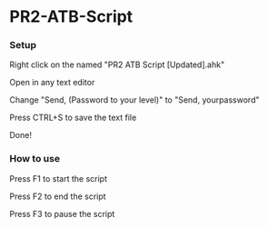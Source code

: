 # PR2-ATB-Script

### Setup
Right click on the named "PR2 ATB Script [Updated].ahk"

Open in any text editor

Change "Send, (Password to your level)" to "Send, yourpassword"

Press CTRL+S to save the text file

Done!

### How to use

Press F1 to start the script

Press F2 to end the script

Press F3 to pause the script
